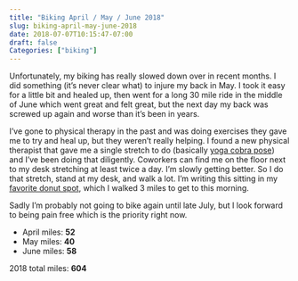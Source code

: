 ```yaml
---
title: "Biking April / May / June 2018"
slug: biking-april-may-june-2018
date: 2018-07-07T10:15:47-07:00
draft: false
Categories: ["biking"]
---
```


Unfortunately, my biking has really slowed down over in recent months. I did something (it’s never clear what) to injure my back in May. I took it easy for a little bit and healed up, then went for a long 30 mile ride in the middle of June which went great and felt great, but the next day my back was screwed up again and worse than it’s been in years. 

I’ve gone to physical therapy in the past and was doing exercises they gave me to try and heal up, but they weren’t really helping. I found a new physical therapist that gave me a single stretch to do (basically [yoga cobra pose](https://en.wikipedia.org/wiki/Bhujangasana)) and I’ve been doing that diligently. Coworkers can find me on the floor next to my desk stretching at least twice a day. I’m slowly getting better. So I do that stretch, stand at my desk, and walk a lot. I’m writing this sitting in my [favorite donut spot](https://madisonparkbakery.net), which I walked 3 miles to get to this morning.

Sadly I’m probably not going to bike again until late July, but I look forward to being pain free which is the priority right now. 

* April miles: **52**
* May miles: **40**
* June miles: **58**

2018 total miles: **604**
